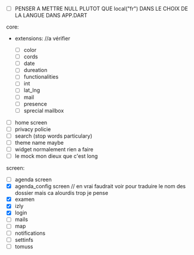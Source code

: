 - [ ] PENSER A METTRE NULL PLUTOT QUE local("fr") DANS LE CHOIX DE LA LANGUE DANS APP.DART

core:

- extensions: //a vérifier

  - [ ] color
  - [ ] cords
  - [ ] date
  - [ ] dureation
  - [ ] functionalities
  - [ ] int
  - [ ] lat_lng
  - [ ] mail
  - [ ] presence
  - [ ] sprecial mailbox

- [ ] home screen
- [ ] privacy policie
- [ ] search (stop words particulary)
- [ ] theme name maybe
- [ ] widget normalement rien a faire
- [ ] le mock mon dieux que c'est long

screen:

- [ ] agenda screen
- [x] agenda_config screen // en vrai faudrait voir pour traduire le nom des dossier mais ca alourdis trop je pense
- [x] examen
- [x] izly
- [x] login
- [ ] mails
- [ ] map
- [ ] notifications
- [ ] settinfs
- [ ] tomuss
